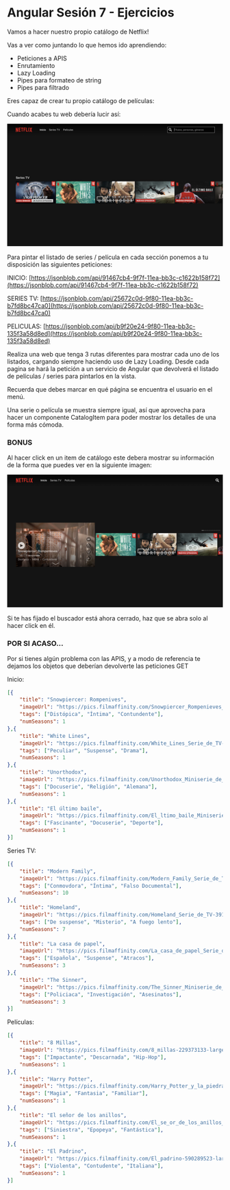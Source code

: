 # Angular Sesión 7 - Ejercicios

Vamos a hacer nuestro propio catálogo de Netflix!

Vas a ver como juntando lo que hemos ido aprendiendo:

- Peticiones a APIS
- Enrutamiento
- Lazy Loading
- Pipes para formateo de string
- Pipes para filtrado

Eres capaz de crear tu propio catálogo de películas:

Cuando acabes tu web debería lucir así:

![assets/netflix.png](assets/netflix.png)

Para pintar el listado de series / película en cada sección ponemos a tu disposición las siguientes peticiones:

INICIO: [https://jsonblob.com/api/91467cb4-9f7f-11ea-bb3c-c1622b158f72](https://jsonblob.com/api/91467cb4-9f7f-11ea-bb3c-c1622b158f72)

SERIES TV: [https://jsonblob.com/api/25672c0d-9f80-11ea-bb3c-b7fd8bc47ca0](https://jsonblob.com/api/25672c0d-9f80-11ea-bb3c-b7fd8bc47ca0)

PELICULAS: [https://jsonblob.com/api/b9f20e24-9f80-11ea-bb3c-135f3a58d8ed](https://jsonblob.com/api/b9f20e24-9f80-11ea-bb3c-135f3a58d8ed)

Realiza una web que tenga 3 rutas diferentes para mostrar cada uno de los listados, cargando siempre haciendo uso de Lazy Loading. Desde cada pagina se hará la petición a un servicio de Angular que devolverá el listado de películas / series para pintarlos en la vista.

Recuerda que debes marcar en qué página se encuentra el usuario en el menú.

Una serie o película se muestra siempre igual, así que aprovecha para hacer un componente CatalogItem para poder mostrar los detalles de una forma más cómoda.

### **BONUS**

Al hacer click en un item de catálogo este debera mostrar su información de la forma que puedes ver en la siguiente imagen:

![assets/netflix-bonus.png](assets/netflix-bonus.png)

Si te has fijado el buscador está ahora cerrado, haz que se abra solo al hacer click en él.

### POR SI ACASO...

Por si tienes algún problema con las APIS, y a modo de referencia te dejamos los objetos que deberían devolverte las peticiones GET

Inicio:

```json
[{
    "title": "Snowpiercer: Rompenives",
    "imageUrl": "https://pics.filmaffinity.com/Snowpiercer_Rompenieves_Serie_de_TV-134998892-large.jpg",
    "tags": ["Distópica", "Íntima", "Contundente"],
    "numSeasons": 1
},{
    "title": "White Lines",
    "imageUrl": "https://pics.filmaffinity.com/White_Lines_Serie_de_TV-192485614-large.jpg",
    "tags": ["Peculiar", "Suspense", "Drama"],
    "numSeasons": 1
},{
    "title": "Unorthodox",
    "imageUrl": "https://pics.filmaffinity.com/Unorthodox_Miniserie_de_TV-933502693-large.jpg",
    "tags": ["Docuserie", "Religión", "Alemana"],
    "numSeasons": 1
},{
    "title": "El último baile",
    "imageUrl": "https://pics.filmaffinity.com/El_ltimo_baile_Miniserie_de_TV-389158062-large.jpg",
    "tags": ["Fascinante", "Docuserie", "Deporte"],
    "numSeasons": 1
}]
```

Series TV:

```json
[{
    "title": "Modern Family",
    "imageUrl": "https://pics.filmaffinity.com/Modern_Family_Serie_de_TV-197865073-large.jpg",
    "tags": ["Conmovdora", "Íntima", "Falso Documental"],
    "numSeasons": 10
},{
    "title": "Homeland",
    "imageUrl": "https://pics.filmaffinity.com/Homeland_Serie_de_TV-391047773-large.jpg",
    "tags": ["De suspense", "Misterio", "A fuego lento"],
    "numSeasons": 7
},{
    "title": "La casa de papel",
    "imageUrl": "https://pics.filmaffinity.com/La_casa_de_papel_Serie_de_TV-169273913-large.jpg",
    "tags": ["Española", "Suspense", "Atracos"],
    "numSeasons": 3
},{
    "title": "The Sinner",
    "imageUrl": "https://pics.filmaffinity.com/The_Sinner_Miniserie_de_TV-296231478-large.jpg",
    "tags": ["Policiaca", "Investigación", "Asesinatos"],
    "numSeasons": 3
}]
```

Películas: 

```json
[{
    "title": "8 Millas",
    "imageUrl": "https://pics.filmaffinity.com/8_millas-229373133-large.jpg",
    "tags": ["Impactante", "Descarnada", "Hip-Hop"],
    "numSeasons": 1
},{
    "title": "Harry Potter",
    "imageUrl": "https://pics.filmaffinity.com/Harry_Potter_y_la_piedra_filosofal-192221009-large.jpg",
    "tags": ["Magia", "Fantasia", "Familiar"],
    "numSeasons": 1
},{
    "title": "El señor de los anillos",
    "imageUrl": "https://pics.filmaffinity.com/El_se_or_de_los_anillos_La_comunidad_del_anillo-744631610-large.jpg",
    "tags": ["Siniestra", "Epopeya", "Fantástica"],
    "numSeasons": 1
},{
    "title": "El Padrino",
    "imageUrl": "https://pics.filmaffinity.com/El_padrino-590289523-large.jpg",
    "tags": ["Violenta", "Contudente", "Italiana"],
    "numSeasons": 1
}]
```